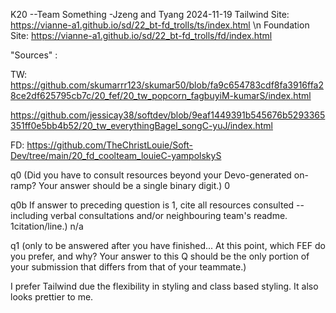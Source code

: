 
K20 --Team Something -Jzeng and Tyang
2024-11-19
Tailwind Site: https://vianne-a1.github.io/sd/22_bt-fd_trolls/ts/index.html \n
Foundation Site: https://vianne-a1.github.io/sd/22_bt-fd_trolls/fd/index.html


"Sources" :

TW:
https://github.com/skumarrr123/skumar50/blob/fa9c654783cdf8fa3916ffa28ce2df625795cb7c/20_fef/20_tw_popcorn_fagbuyiM-kumarS/index.html

https://github.com/jessicay38/softdev/blob/9eaf1449391b545676b5293365351ff0e5bb4b52/20_tw_everythingBagel_songC-yuJ/index.html

FD:
https://github.com/TheChristLouie/Soft-Dev/tree/main/20_fd_coolteam_louieC-yampolskyS

q0 (Did you have to consult resources beyond your Devo-generated on-ramp? Your answer should be a single binary digit.)
0

q0b If answer to preceding question is 1, cite all resources consulted -- including verbal consultations and/or neighbouring team's readme. 1citation/line.)
n/a

q1 (only to be answered after you have finished... At this point, which FEF do you prefer, and why? Your answer to this Q should be the only portion of your submission that differs from that of your teammate.)

I prefer Tailwind due the flexibility in styling and class based styling. It also looks prettier to me.
